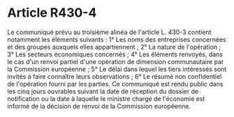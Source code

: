 # Article R430-4

Le communiqué prévu au troisième alinéa de l'article L. 430-3 contient notamment les éléments suivants :   1° Les noms des entreprises concernées et des groupes auxquels elles appartiennent ;   2° La nature de l'opération ;   3° Les secteurs économiques concernés ;   4° Les éléments renvoyés, dans le cas d'un renvoi partiel d'une opération de dimension communautaire par la Commission européenne ;   5° Le délai dans lequel les tiers intéressés sont invités à faire connaître leurs observations ;   6° Le résumé non confidentiel de l'opération fourni par les parties.   Ce communiqué est rendu public dans les cinq jours ouvrables suivant la date de réception du dossier de notification ou la date à laquelle le ministre chargé de l'économie est informé de la décision de renvoi de la Commission européenne.